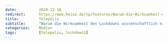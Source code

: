 ```yaml
---
date:          2020-12-18
redirect:      https://www.heise.de/tp/features/Warum-die-Wirksamkeit-des-Lockdowns-wissenschaftlich-nicht-bewiesen-ist-4992909.html
title:         Telepolis
subtitle:      "Warum die Wirksamkeit des Lockdowns wissenschaftlich nicht bewiesen ist"
categories:    Medien
tags:          [telepolis, lockdown1]
---
```

